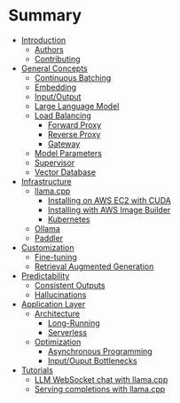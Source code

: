 # Summary

- [Introduction](README.md)
    - [Authors](./introduction/authors.md)
    - [Contributing](./introduction/contributing.md)
- [General Concepts]()
    - [Continuous Batching](./general-concepts/continuous-batching/README.md)
    - [Embedding](./general-concepts/embedding/README.md)
    - [Input/Output](./general-concepts/input-output/README.md)
    - [Large Language Model](./general-concepts/large-language-model/README.md)
    - [Load Balancing](./general-concepts/load-balancing/README.md)
        - [Forward Proxy](./general-concepts/load-balancing/forward-proxy/README.md)
        - [Reverse Proxy](./general-concepts/load-balancing/reverse-proxy/README.md)
        - [Gateway](./general-concepts/load-balancing/gateway/README.md)
    - [Model Parameters]()
    - [Supervisor]()
    - [Vector Database]()
- [Infrastructure]()
    - [llama.cpp](./deployments/llama.cpp/README.md)
        - [Installing on AWS EC2 with CUDA](./deployments/llama.cpp/aws-ec2-cuda.md)
        - [Installing with AWS Image Builder](./deployments/llama.cpp/aws-image-builder.md)
        - [Kubernetes]()
    - [Ollama](./deployments/ollama/README.md)
    - [Paddler](./deployments/paddler/README.md)
- [Customization]()
    - [Fine-tuning](./customization/fine-tuning/README.md)
    - [Retrieval Augmented Generation](./customization/retrieval-augmented-generation/README.md)
- [Predictability]()
    - [Consistent Outputs]()
    - [Hallucinations]()
- [Application Layer](./application-layer/README.md)
    - [Architecture]()
        - [Long-Running]()
        - [Serverless]()
    - [Optimization]()
        - [Asynchronous Programming]()
        - [Input/Ouput Bottlenecks]()
- [Tutorials]()
    - [LLM WebSocket chat with llama.cpp]()
    - [Serving completions with llama.cpp]()
